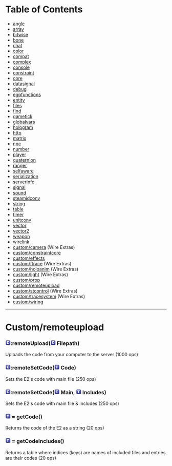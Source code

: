 # Table of Contents

* [angle](e2-docs-angle)
* [array](e2-docs-array)
* [bitwise](e2-docs-bitwise)
* [bone](e2-docs-bone)
* [chat](e2-docs-chat)
* [color](e2-docs-color)
* [compat](e2-docs-compat)
* [complex](e2-docs-complex)
* [console](e2-docs-console)
* [constraint](e2-docs-constraint)
* [core](e2-docs-core)
* [datasignal](e2-docs-datasignal)
* [debug](e2-docs-debug)
* [egpfunctions](e2-docs-egpfunctions)
* [entity](e2-docs-entity)
* [files](e2-docs-files)
* [find](e2-docs-find)
* [gametick](e2-docs-gametick)
* [globalvars](e2-docs-globalvars)
* [hologram](e2-docs-hologram)
* [http](e2-docs-http)
* [matrix](e2-docs-matrix)
* [npc](e2-docs-npc)
* [number](e2-docs-number)
* [player](e2-docs-player)
* [quaternion](e2-docs-quaternion)
* [ranger](e2-docs-ranger)
* [selfaware](e2-docs-selfaware)
* [serialization](e2-docs-serialization)
* [serverinfo](e2-docs-serverinfo)
* [signal](e2-docs-signal)
* [sound](e2-docs-sound)
* [steamidconv](e2-docs-steamidconv)
* [string](e2-docs-string)
* [table](e2-docs-table)
* [timer](e2-docs-timer)
* [unitconv](e2-docs-unitconv)
* [vector](e2-docs-vector)
* [vector2](e2-docs-vector2)
* [weapon](e2-docs-weapon)
* [wirelink](e2-docs-wirelink)
* [custom/camera](e2-docs-custom-camera) (Wire Extras)
* [custom/constraintcore](e2-docs-custom-constraintcore)
* [custom/effects](e2-docs-custom-effects)
* [custom/ftrace](e2-docs-custom-ftrace) (Wire Extras)
* [custom/holoanim](e2-docs-custom-holoanim) (Wire Extras)
* [custom/light](e2-docs-custom-light) (Wire Extras)
* [custom/prop](e2-docs-custom-prop)
* [custom/remoteupload](e2-docs-custom-remoteupload)
* [custom/stcontrol](e2-docs-custom-stcontrol) (Wire Extras)
* [custom/tracesystem](e2-docs-custom-tracesystem) (Wire Extras)
* [custom/wiring](e2-docs-custom-wiring)
***

# Custom/remoteupload

### ![Entity](Type-Entity.png "Entity"):remoteUpload(![String](Type-String.png "String") Filepath)

Uploads the code from your computer to the server (1000 ops)

### ![Entity](Type-Entity.png "Entity"):remoteSetCode(![String](Type-String.png "String") Code)

Sets the E2's code with main file (250 ops)

### ![Entity](Type-Entity.png "Entity"):remoteSetCode(![String](Type-String.png "String") Main, ![Table](Type-Table.png "Table") Includes)

Sets the E2's code with main file & includes (250 ops)

### ![String](Type-String.png "String") = getCode()

Returns the code of the E2 as a string (20 ops)

### ![Table](Type-Table.png "Table") = getCodeIncludes()

Returns a table where indices (keys) are names of included files and entries are their codes (20 ops)